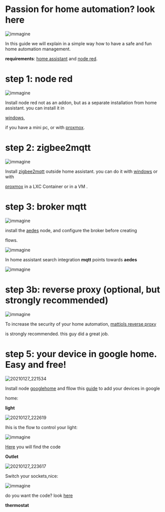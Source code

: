 # Passion for home automation? look here

![immagine](https://user-images.githubusercontent.com/68069659/105637074-c5531480-5e6b-11eb-87ab-532952ba2198.png)

In this guide we will explain in a simple way how to have a safe and fun home automation management.

**requirements**: [home assistant](https://www.home-assistant.io/) and [node red](https://nodered.org/).

# step 1: node red

![immagine](https://user-images.githubusercontent.com/68069659/105636982-3cd47400-5e6b-11eb-95ea-3b91686dbdfd.png)

Install node red not as an addon, but as a separate installation from home assistant. you can install it in 

[windows](https://nodered.org/docs/getting-started/windows), 

if you have a mini pc, or with [proxmox](https://nodered.org/docs/getting-started/local).

# step 2: zigbee2mqtt

![immagine](https://user-images.githubusercontent.com/68069659/105637572-8bcfd880-5e6e-11eb-89a3-22ab72d7e355.png)

Install [zigbee2mqtt](https://www.zigbee2mqtt.io/) outside home assistant. you can do it with [windows](https://www.zigbee2mqtt.io/information/windows.html) or with 

[proxmox](https://www.zigbee2mqtt.io/getting_started/running_zigbee2mqtt.html) in a LXC Container or in a VM .

# step 3: broker mqtt

![immagine](https://user-images.githubusercontent.com/68069659/105637829-be2e0580-5e6f-11eb-9cc6-87c9c9ac58f5.png)

install the [aedes](https://flows.nodered.org/node/node-red-contrib-aedes) node, and configure the broker before creating 

flows.

![immagine](https://user-images.githubusercontent.com/68069659/105637962-75c31780-5e70-11eb-85cd-b02a251ae9ef.png)

In home assistant search integration **mqtt**  points towards **aedes**

![immagine](https://user-images.githubusercontent.com/68069659/105638095-2b8e6600-5e71-11eb-9e69-dc713c243405.png)

# step 3b: reverse proxy (optional, but strongly recommended)

![immagine](https://user-images.githubusercontent.com/68069659/105638263-064e2780-5e72-11eb-86f5-92418370e904.png)

To increase the security of your home automation, [mattiols reverse proxy](https://github.com/andrea-mattioli/mattiols_hassio_repository/tree/master/mattiols_reverse_proxy) 

is strongly recommended. this guy did a great job.

# step 5: your device in google home. Easy and free!


![20210127_221534](https://user-images.githubusercontent.com/68069659/106055336-82a06f00-60ed-11eb-8ec9-6b4bb6917a9c.gif)

Install node [googlehome](https://flows.nodered.org/node/node-red-contrib-googlehome) and fllow this [guide](https://googlehome.hardill.me.uk/docs) to add your devices in google 

home:

**light**

![20210127_222619](https://user-images.githubusercontent.com/68069659/106056680-381ff200-60ef-11eb-95ec-0f3a19025ecd.gif)

Ihis is the flow to control your light: 

![immagine](https://user-images.githubusercontent.com/68069659/105639391-647e0900-5e78-11eb-9a60-645298b44ec6.png)

[Here](https://github.com/william89731/passion-for-home-automation/blob/main/flows.json) you will find the code

**Outlet**

![20210127_223617](https://user-images.githubusercontent.com/68069659/106057761-b7fa8c00-60f0-11eb-8ade-fba82faadd50.gif)

Switch your sockets,nice:

![immagine](https://user-images.githubusercontent.com/68069659/106058354-6b638080-60f1-11eb-955f-df26e3b25905.png)

do you want the code? look [here](https://github.com/william89731/passion-for-home-automation/blob/main/outlet.json)

**thermostat**
























